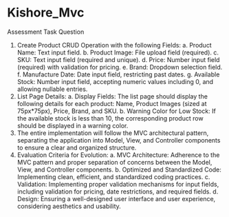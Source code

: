 # Kishore_Mvc
Assessment Task Question
1. Create Product CRUD Operation with the following Fields:
       a. Product Name: Text input field.
       b. Product Image: File upload field (required).
       c. SKU: Text input field (required and unique).
       d. Price: Number input field (required) with validation for pricing.
       e. Brand: Dropdown selection field.
       f. Manufacture Date: Date input field, restricting past dates.
       g. Available Stock: Number input field, accepting numeric values including 0, and allowing nullable entries.
2. List Page Details:
       a. Display Fields: The list page should display the following details for each product: Name, Product Images (sized at 75px*75px), Price, Brand, and SKU.
       b. Warning Color for Low Stock: If the available stock is less than 10, the corresponding product row should be displayed in a warning color.
3. The entire implementation will follow the MVC architectural pattern, separating the application into Model, View, and Controller components to ensure a clear and organized structure.
4. Evaluation Criteria for Evolution:
          a. MVC Architecture: Adherence to the MVC pattern and proper separation of concerns between the Model, View, and Controller components.
          b. Optimized and Standardized Code: Implementing clean, efficient, and standardized coding practices.
          c. Validation: Implementing proper validation mechanisms for input fields, including validation for pricing, date restrictions, and required fields.
          d. Design: Ensuring a well-designed user interface and user experience, considering aesthetics and usability.